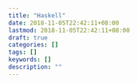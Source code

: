 ```yaml
---
title: "Haskell"
date: 2018-11-05T22:42:11+08:00
lastmod: 2018-11-05T22:42:11+08:00
draft: true
categories: []
tags: []
keywords: []
description: ""
---
```



<!--more-->